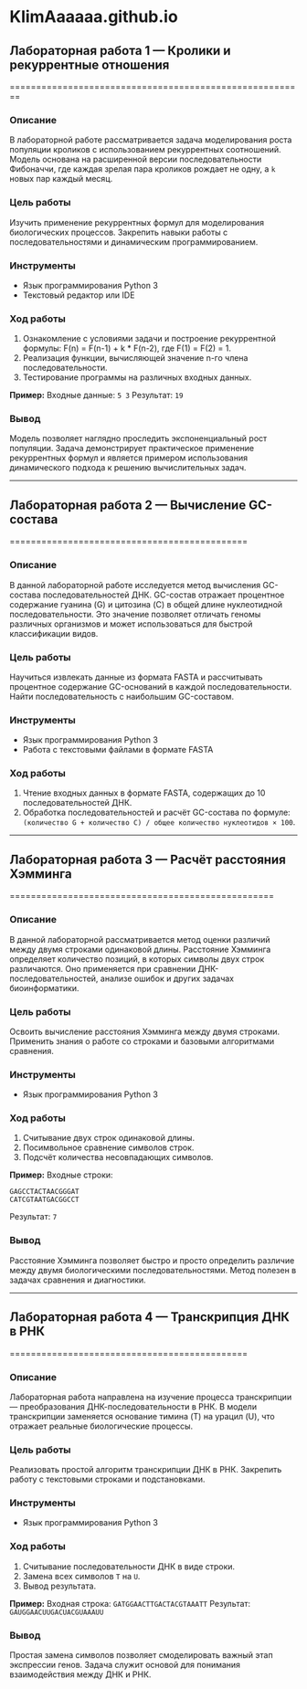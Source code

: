 # KlimAaaaaa.github.io

## Лабораторная работа 1 — Кролики и рекуррентные отношения

\========================================================

### Описание

В лабораторной работе рассматривается задача моделирования роста популяции кроликов с использованием рекуррентных соотношений. Модель основана на расширенной версии последовательности Фибоначчи, где каждая зрелая пара кроликов рождает не одну, а `k` новых пар каждый месяц.

### Цель работы

Изучить применение рекуррентных формул для моделирования биологических процессов. Закрепить навыки работы с последовательностями и динамическим программированием.

### Инструменты

* Язык программирования Python 3
* Текстовый редактор или IDE

### Ход работы

1. Ознакомление с условиями задачи и построение рекуррентной формулы:
   F(n) = F(n-1) + k \* F(n-2),
   где F(1) = F(2) = 1.
2. Реализация функции, вычисляющей значение n-го члена последовательности.
3. Тестирование программы на различных входных данных.

**Пример:**
Входные данные: `5 3`
Результат: `19`

### Вывод

Модель позволяет наглядно проследить экспоненциальный рост популяции. Задача демонстрирует практическое применение рекуррентных формул и является примером использования динамического подхода к решению вычислительных задач.

---

## Лабораторная работа 2 — Вычисление GC-состава

\=============================================

### Описание

В данной лабораторной работе исследуется метод вычисления GC-состава последовательностей ДНК. GC-состав отражает процентное содержание гуанина (G) и цитозина (C) в общей длине нуклеотидной последовательности. Это значение позволяет отличать геномы различных организмов и может использоваться для быстрой классификации видов.

### Цель работы

Научиться извлекать данные из формата FASTA и рассчитывать процентное содержание GC-оснований в каждой последовательности. Найти последовательность с наибольшим GC-составом.

### Инструменты

* Язык программирования Python 3
* Работа с текстовыми файлами в формате FASTA

### Ход работы

1. Чтение входных данных в формате FASTA, содержащих до 10 последовательностей ДНК.
2. Обработка последовательностей и расчёт GC-состава по формуле:
   `(количество G + количество C) / общее количество нуклеотидов × 100`.

---

## Лабораторная работа 3 — Расчёт расстояния Хэмминга

\==================================================

### Описание

В данной лабораторной рассматривается метод оценки различий между двумя строками одинаковой длины. Расстояние Хэмминга определяет количество позиций, в которых символы двух строк различаются. Оно применяется при сравнении ДНК-последовательностей, анализе ошибок и других задачах биоинформатики.

### Цель работы

Освоить вычисление расстояния Хэмминга между двумя строками. Применить знания о работе со строками и базовыми алгоритмами сравнения.

### Инструменты

* Язык программирования Python 3

### Ход работы

1. Считывание двух строк одинаковой длины.
2. Посимвольное сравнение символов строк.
3. Подсчёт количества несовпадающих символов.

**Пример:**
Входные строки:

```
GAGCCTACTAACGGGAT  
CATCGTAATGACGGCCT
```

Результат:
`7`

### Вывод

Расстояние Хэмминга позволяет быстро и просто определить различие между двумя биологическими последовательностями. Метод полезен в задачах сравнения и диагностики.

---

## Лабораторная работа 4 — Транскрипция ДНК в РНК

\=============================================

### Описание

Лабораторная работа направлена на изучение процесса транскрипции — преобразования ДНК-последовательности в РНК. В модели транскрипции заменяется основание тимина (T) на урацил (U), что отражает реальные биологические процессы.

### Цель работы

Реализовать простой алгоритм транскрипции ДНК в РНК. Закрепить работу с текстовыми строками и подстановками.

### Инструменты

* Язык программирования Python 3

### Ход работы

1. Считывание последовательности ДНК в виде строки.
2. Замена всех символов `T` на `U`.
3. Вывод результата.

**Пример:**
Входная строка:
`GATGGAACTTGACTACGTAAATT`
Результат:
`GAUGGAACUUGACUACGUAAAUU`

### Вывод

Простая замена символов позволяет смоделировать важный этап экспрессии генов. Задача служит основой для понимания взаимодействия между ДНК и РНК.


